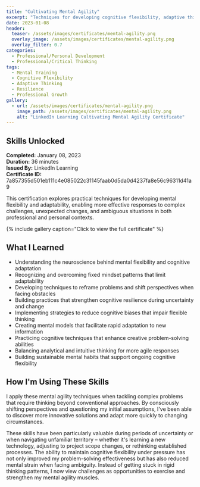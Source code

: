```yaml
---
title: "Cultivating Mental Agility"
excerpt: "Techniques for developing cognitive flexibility, adaptive thinking, and resilience in complex and rapidly changing environments"
date: 2023-01-08
header:
  teaser: /assets/images/certificates/mental-agility.png
  overlay_image: /assets/images/certificates/mental-agility.png
  overlay_filter: 0.7
categories:
  - Professional/Personal Development
  - Professional/Critical Thinking
tags:
  - Mental Training
  - Cognitive Flexibility
  - Adaptive Thinking
  - Resilience
  - Professional Growth
gallery:
  - url: /assets/images/certificates/mental-agility.png
    image_path: /assets/images/certificates/mental-agility.png
    alt: "LinkedIn Learning Cultivating Mental Agility Certificate"
---
```


## Skills Unlocked

**Completed:** January 08, 2023  
**Duration:** 36 minutes  
**Issued By:** LinkedIn Learning  
**Certificate ID:** 7a857355d501eb111c4e085022c31145faab0d5da0d4237fa8e56c96311d41a9

This certification explores practical techniques for developing mental flexibility and adaptability, enabling more effective responses to complex challenges, unexpected changes, and ambiguous situations in both professional and personal contexts.

{% include gallery caption="Click to view the full certificate" %}

## What I Learned

* Understanding the neuroscience behind mental flexibility and cognitive adaptation
* Recognizing and overcoming fixed mindset patterns that limit adaptability
* Developing techniques to reframe problems and shift perspectives when facing obstacles
* Building practices that strengthen cognitive resilience during uncertainty and change
* Implementing strategies to reduce cognitive biases that impair flexible thinking
* Creating mental models that facilitate rapid adaptation to new information
* Practicing cognitive techniques that enhance creative problem-solving abilities
* Balancing analytical and intuitive thinking for more agile responses
* Building sustainable mental habits that support ongoing cognitive flexibility

## How I'm Using These Skills

I apply these mental agility techniques when tackling complex problems that require thinking beyond conventional approaches. By consciously shifting perspectives and questioning my initial assumptions, I've been able to discover more innovative solutions and adapt more quickly to changing circumstances.

These skills have been particularly valuable during periods of uncertainty or when navigating unfamiliar territory – whether it's learning a new technology, adjusting to project scope changes, or rethinking established processes. The ability to maintain cognitive flexibility under pressure has not only improved my problem-solving effectiveness but has also reduced mental strain when facing ambiguity. Instead of getting stuck in rigid thinking patterns, I now view challenges as opportunities to exercise and strengthen my mental agility muscles.